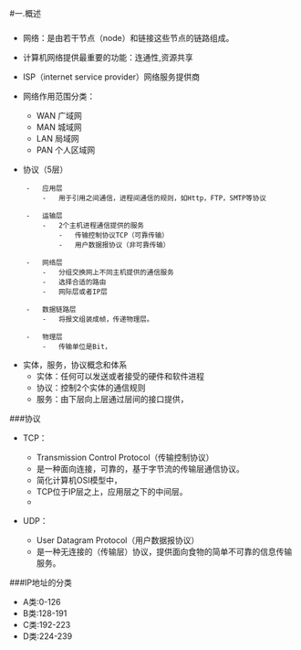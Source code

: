 #一.概述
###

-	网络：是由若干节点（node）和链接这些节点的链路组成。


-	计算机网络提供最重要的功能：连通性,资源共享

-	ISP（internet service provider）网络服务提供商

-	网络作用范围分类：
	-	WAN 广域网
	-	MAN 城域网
	-	LAN 局域网
	-	PAN 个人区域网

-	协议（5层）
```
	-	应用层
		-	用于引用之间通信，进程间通信的规则，如Http，FTP，SMTP等协议
	
	-	运输层
		-	2个主机进程通信提供的服务
			-	传输控制协议TCP（可靠传输）
			-	用户数据报协议（非可靠传输）

	-	网络层
		-	分组交换网上不同主机提供的通信服务
		-	选择合适的路由
		-	网际层或者IP层

	-	数据链路层
		-	将报文组装成帧，传递物理层。

	-	物理层
		-	传输单位是Bit，

```

-	实体，服务，协议概念和体系
	-	实体：任何可以发送或者接受的硬件和软件进程
	-	协议：控制2个实体的通信规则
	-	服务：由下层向上层通过层间的接口提供，



###协议

-	TCP：
	-	Transmission Control Protocol（传输控制协议）
	-	是一种面向连接，可靠的，基于字节流的传输层通信协议。
	-	简化计算机OSI模型中，
	-	TCP位于IP层之上，应用层之下的中间层。
	-	


-	UDP：
	-	User Datagram Protocol（用户数据报协议）
	-	是一种无连接的（传输层）协议，提供面向食物的简单不可靠的信息传输服务。




###IP地址的分类
-	A类:0-126
-	B类:128-191
-	C类:192-223
-	D类:224-239



